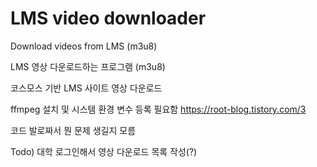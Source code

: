 # LMS video downloader
Download videos from LMS (m3u8)

LMS 영상 다운로드하는 프로그램 (m3u8)

코스모스 기반 LMS 사이트 영상 다운로드

ffmpeg 설치 및 시스템 환경 변수 등록 필요함
https://root-blog.tistory.com/3

코드 발로짜서 뭔 문제 생길지 모름

Todo) 대학 로그인해서 영상 다운로드 목록 작성(?)
